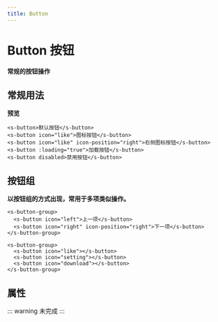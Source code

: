 ```yaml
---
title: Button
---
```

# Button 按钮
**常规的按钮操作**

## 常规用法
**预览**

<ClientOnly>
  <button-demo-1></button-demo-1>
</ClientOnly>

``` html{4}
<s-button>默认按钮</s-button>
<s-button icon="like">图标按钮</s-button>
<s-button icon="like" icon-position="right">右侧图标按钮</s-button>
<s-button :loading="true">加载按钮</s-button>
<s-button disabled>禁用按钮</s-button>
```

## 按钮组
**以按钮组的方式出现，常用于多项类似操作。**

<ClientOnly>
  <button-demo-2></button-demo-2>
</ClientOnly>

``` html{4}
<s-button-group>
  <s-button icon="left">上一项</s-button>
  <s-button icon="right" icon-position="right">下一项</s-button>
</s-button-group>

<s-button-group>
  <s-button icon="like"></s-button>
  <s-button icon="setting"></s-button>
  <s-button icon="download"></s-button>
</s-button-group>
```

## 属性
::: warning
未完成
:::
